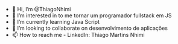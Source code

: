 - 👋 Hi, I’m @ThiagoNhimi
- 👀 I’m interested in  to me tornar um programador fullstack em JS
- 🌱 I’m currently learning Java Script
- 💞️ I’m looking to collaborate on desenvolvimento de aplicações
- 📫 How to reach me  - LinkedIn: Thiago Martins Nhimi

<!---
ThiagoNhimi/ThiagoNhimi is a ✨ special ✨ repository because its `README.md` (this file) appears on your GitHub profile.
You can click the Preview link to take a look at your changes.
--->
